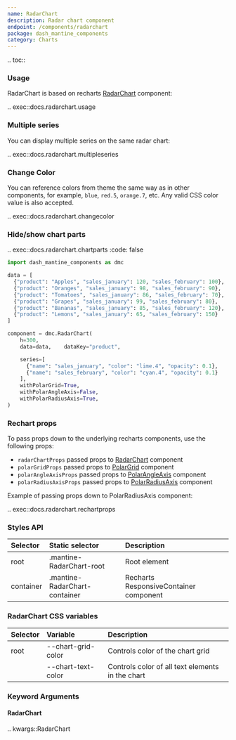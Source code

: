 ```yaml
---
name: RadarChart
description: Radar chart component
endpoint: /components/radarchart
package: dash_mantine_components
category: Charts
---
```


.. toc::

### Usage

RadarChart is based on recharts [RadarChart](https://recharts.org/en-US/api/RadarChart) component:

.. exec::docs.radarchart.usage

### Multiple series 

You can display multiple series on the same radar chart:

.. exec::docs.radarchart.multipleseries

### Change Color

You can reference colors from theme the same way as in other components, for example, `blue`, `red.5`, `orange.7`, etc. Any valid CSS color value is also accepted.

.. exec::docs.radarchart.changecolor

### Hide/show chart parts


.. exec::docs.radarchart.chartparts
    :code: false

```python
import dash_mantine_components as dmc

data = [
  {"product": "Apples", "sales_january": 120, "sales_february": 100},
  {"product": "Oranges", "sales_january": 98, "sales_february": 90},
  {"product": "Tomatoes", "sales_january": 86, "sales_february": 70},
  {"product": "Grapes", "sales_january": 99, "sales_february": 80},
  {"product": "Bananas", "sales_january": 85, "sales_february": 120},
  {"product": "Lemons", "sales_january": 65, "sales_february": 150}
]

component = dmc.RadarChart(
    h=300,
    data=data,    dataKey="product",

    series=[
      {"name": "sales_january", "color": "lime.4", "opacity": 0.1},
      {"name": "sales_february", "color": "cyan.4", "opacity": 0.1}
    ],
    withPolarGrid=True,
    withPolarAngleAxis=False,
    withPolarRadiusAxis=True,
)


```


### Rechart props

To pass props down to the underlying recharts components, use the following props:

- `radarChartProps` passed props to [RadarChart](https://recharts.org/en-US/api/RadarChart) component
- `polarGridProps` passed props to [PolarGrid](https://recharts.org/en-US/api/PolarGrid) component
- `polarAngleAxisProps` passed props to [PolarAngleAxis](https://recharts.org/en-US/api/PolarAngleAxis) component
- `polarRadiusAxisProps` passed props to [PolarRadiusAxis](https://recharts.org/en-US/api/PolarRadiusAxis) component

Example of passing props down to PolarRadiusAxis component:



.. exec::docs.radarchart.rechartprops


### Styles API

| Selector    | Static selector               | Description                                      |
|:------------|:------------------------------|:-------------------------------------------------|
| root        | .mantine-RadarChart-root      | Root element                                    |
| container   | .mantine-RadarChart-container | Recharts ResponsiveContainer component          |


### RadarChart CSS variables

| Selector         | Variable             | Description                                   |
|:-----------------|:---------------------|:----------------------------------------------|
| root             | --chart-grid-color   | Controls color of the chart grid              |
|                  | --chart-text-color   | Controls color of all text elements in the chart|


### Keyword Arguments

#### RadarChart

.. kwargs::RadarChart
